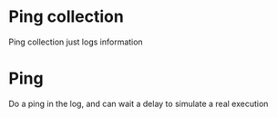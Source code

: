 # Ping collection

Ping collection just logs information

# Ping

Do a ping in the log, and can wait a delay to simulate a real execution

